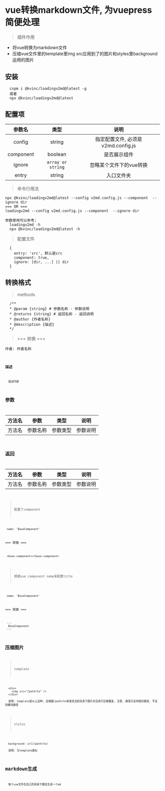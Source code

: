 # vue转换markdown文件, 为vuepress简便处理

> 插件作用
- 将vue转换为markdown文件
- 压缩vue文件里的template里img src应用到了的图片和styles里background运用的图片

## 安装
```
  cnpm i @kvinc/loadingv2md@latest -g
  或者
  npx @kvinc/loadingv2md@latest
```

## 配置项

| 参数名 | 类型 | 说明 |
| :----: | :----:| :----:|
| config | string | 指定配置文件, 必须是v2md.config.js |
|component| boolean| 是否展示组件 |
|ignore| <code>array or string</code>  | 忽略某个文件下的vue转换 |
|entry| string  | 入口文件夹 |

> 命令行用法

```
npx @kvinc/loadingv2md@latest --config v2md.config.js --component  --ignore dir
=== OR ===
loadingv2md --config v2md.config.js --component  --ignore dir

参数使用可以参考:
  loadingv2md -h
  npx @kvinc/loadingv2md@latest -h
```

> 配置文件
```
  {
    entry: 'src', 默认是src
    component: true,
    ignore: [dir, ...] || dir
  }
```

## 转换格式
> methods
```
  /** 
  * @param {string} # 参数名称 - 参数说明
  * @returns {string} # 返回名称 - 返回说明
  * @author {作者名称}
  * @description {描述}
  */
```

> === 转换 ===

<code>作者: 作者名称<code>

### 描述
```
  描述内容
```

## 参数
| 方法名 | 参数 | 类型 | 说明 |
| :----: | :----:| :----:| :----:|
| 方法名 | 参数名称 | 参数类型 | 参数说明

## 返回
| 方法名 | 参数 | 类型 | 说明 |
| :----: | :----:| :----:| :----:|
| 方法名 | 参数名称 | 参数类型 | 参数说明

> 配置了component
```
 name: 'BaseComponent'
```
=== 转换 ===
```
 <base-component></base-component>
```

> 根据vue component name来配置title
```
 name: 'BaseComponent'
```
=== 转换 ===
```
 ---
  BaseComponent
 ---
```

## 压缩图片
> template 
```
  <div>
    <img src="/path/to" />
  </div>

  说明: template是以上这种, 会根据/path/to来查找当前目录下图片并且进行压缩覆盖, 注意, 路径只支持相对路径, 不支持模块路径
```

> styles
```
  background: url(/path/to)

  说明: 与template类似
```

## markdown生成
```
  每个vue文件在自己的目录下都会生成一个md
```